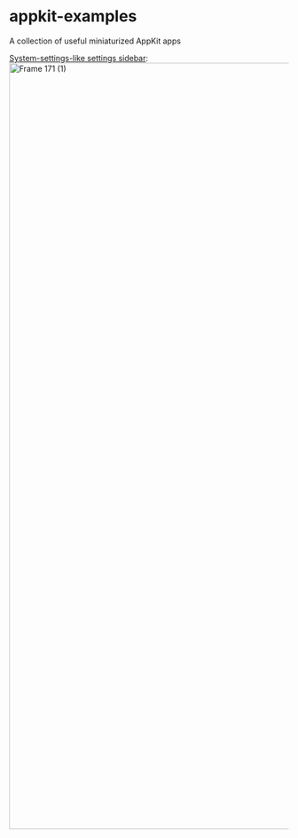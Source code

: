 # appkit-examples
A collection of useful miniaturized AppKit apps

[System-settings-like settings sidebar](https://github.com/kopyl/appkit-settings-sidebar):
<img width="1383" alt="Frame 171 (1)" src="https://github.com/user-attachments/assets/b78397f2-f207-4237-bfe4-b69cf4e8e3a8" />
